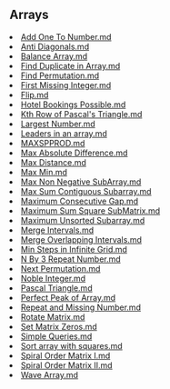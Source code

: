 
<html>
<body>
<h2>Arrays</h2>
<p>
    <li><a href="Add One To Number.md">Add One To Number.md</a></li>
    <li><a href="Anti Diagonals.md">Anti Diagonals.md</a></li>
    <li><a href="Balance Array.md">Balance Array.md</a></li>
    <li><a href="Find Duplicate in Array.md">Find Duplicate in Array.md</a></li>
    <li><a href="Find Permutation.md">Find Permutation.md</a></li>
    <li><a href="First Missing Integer.md">First Missing Integer.md</a></li>
    <li><a href="Flip.md">Flip.md</a></li>
    <li><a href="Hotel Bookings Possible.md">Hotel Bookings Possible.md</a></li>
    <li><a href="Kth Row of Pascal's Triangle.md">Kth Row of Pascal's Triangle.md</a></li>
    <li><a href="Largest Number.md">Largest Number.md</a></li>
    <li><a href="Leaders in an array.md">Leaders in an array.md</a></li>
    <li><a href="MAXSPPROD.md">MAXSPPROD.md</a></li>
    <li><a href="Max Absolute Difference.md">Max Absolute Difference.md</a></li>
    <li><a href="Max Distance.md">Max Distance.md</a></li>
    <li><a href="Max Min.md">Max Min.md</a></li>
    <li><a href="Max Non Negative SubArray.md">Max Non Negative SubArray.md</a></li>
    <li><a href="Max Sum Contiguous Subarray.md">Max Sum Contiguous Subarray.md</a></li>
    <li><a href="Maximum Consecutive Gap.md">Maximum Consecutive Gap.md</a></li>
    <li><a href="Maximum Sum Square SubMatrix.md">Maximum Sum Square SubMatrix.md</a></li>
    <li><a href="Maximum Unsorted Subarray.md">Maximum Unsorted Subarray.md</a></li>
    <li><a href="Merge Intervals.md">Merge Intervals.md</a></li>
    <li><a href="Merge Overlapping Intervals.md">Merge Overlapping Intervals.md</a></li>
    <li><a href="Min Steps in Infinite Grid.md">Min Steps in Infinite Grid.md</a></li>
    <li><a href="N By 3 Repeat Number.md">N By 3 Repeat Number.md</a></li>
    <li><a href="Next Permutation.md">Next Permutation.md</a></li>
    <li><a href="Noble Integer.md">Noble Integer.md</a></li>
    <li><a href="Pascal Triangle.md">Pascal Triangle.md</a></li>
    <li><a href="Perfect Peak of Array.md">Perfect Peak of Array.md</a></li>
    <li><a href="Repeat and Missing Number.md">Repeat and Missing Number.md</a></li>
    <li><a href="Rotate Matrix.md">Rotate Matrix.md</a></li>
    <li><a href="Set Matrix Zeros.md">Set Matrix Zeros.md</a></li>
    <li><a href="Simple Queries.md">Simple Queries.md</a></li>
    <li><a href="Sort array with squares.md">Sort array with squares.md</a></li>
    <li><a href="Spiral Order Matrix I.md">Spiral Order Matrix I.md</a></li>
    <li><a href="Spiral Order Matrix II.md">Spiral Order Matrix II.md</a></li>
    <li><a href="Wave Array.md">Wave Array.md</a></li>
</p>
</body>
</html>
